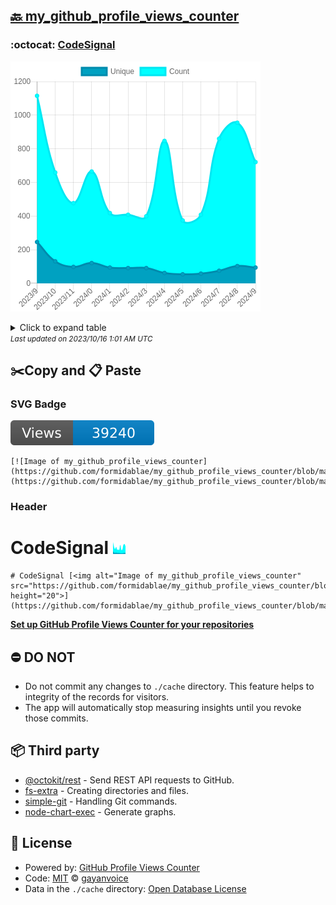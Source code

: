 ## [🔙 my_github_profile_views_counter](https://github.com/formidablae/my_github_profile_views_counter)

### :octocat: [CodeSignal](https://github.com/formidablae/CodeSignal)
![Image of my_github_profile_views_counter](https://github.com/formidablae/my_github_profile_views_counter/blob/master/graph/423047626/large/year.png)

<details>
	<summary>Click to expand table</summary>
	<h2>:calendar: Year Page Views Table</h2>
<table>
	<tr>
		<th>
			Last Updated
		</th>
		<th>
			Unique
		</th>
		<th>
			Count
		</th>
	</tr>
	<tr>
		<td>
			<code>2023/10/1</code>
		</td>
		<td>
			<code>94</code>
		</td>
		<td>
			<code>721</code>
		</td>
	</tr>
	<tr>
		<td>
			<code>2023/9/1</code>
		</td>
		<td>
			<code>103</code>
		</td>
		<td>
			<code>955</code>
		</td>
	</tr>
	<tr>
		<td>
			<code>2023/8/1</code>
		</td>
		<td>
			<code>75</code>
		</td>
		<td>
			<code>860</code>
		</td>
	</tr>
	<tr>
		<td>
			<code>2023/7/1</code>
		</td>
		<td>
			<code>58</code>
		</td>
		<td>
			<code>408</code>
		</td>
	</tr>
	<tr>
		<td>
			<code>2023/6/1</code>
		</td>
		<td>
			<code>54</code>
		</td>
		<td>
			<code>374</code>
		</td>
	</tr>
	<tr>
		<td>
			<code>2023/5/1</code>
		</td>
		<td>
			<code>62</code>
		</td>
		<td>
			<code>847</code>
		</td>
	</tr>
	<tr>
		<td>
			<code>2023/4/1</code>
		</td>
		<td>
			<code>91</code>
		</td>
		<td>
			<code>399</code>
		</td>
	</tr>
	<tr>
		<td>
			<code>2023/3/1</code>
		</td>
		<td>
			<code>91</code>
		</td>
		<td>
			<code>408</code>
		</td>
	</tr>
	<tr>
		<td>
			<code>2023/2/1</code>
		</td>
		<td>
			<code>94</code>
		</td>
		<td>
			<code>418</code>
		</td>
	</tr>
	<tr>
		<td>
			<code>2023/1/1</code>
		</td>
		<td>
			<code>121</code>
		</td>
		<td>
			<code>665</code>
		</td>
	</tr>
	<tr>
		<td>
			<code>2022/12/1</code>
		</td>
		<td>
			<code>98</code>
		</td>
		<td>
			<code>477</code>
		</td>
	</tr>
	<tr>
		<td>
			<code>2022/11/1</code>
		</td>
		<td>
			<code>131</code>
		</td>
		<td>
			<code>659</code>
		</td>
	</tr>
	<tr>
		<td>
			<code>2022/10/1</code>
		</td>
		<td>
			<code>246</code>
		</td>
		<td>
			<code>1115</code>
		</td>
	</tr>
</table>

</details>
<small><i>Last updated on 2023/10/16 1:01 AM UTC</i></small>

## ✂️Copy and 📋 Paste
### SVG Badge
[![Image of my_github_profile_views_counter](https://github.com/formidablae/my_github_profile_views_counter/blob/master/svg/423047626/badge.svg)](https://github.com/formidablae/my_github_profile_views_counter/blob/master/readme/423047626/week.md)
```readme
[![Image of my_github_profile_views_counter](https://github.com/formidablae/my_github_profile_views_counter/blob/master/svg/423047626/badge.svg)](https://github.com/formidablae/my_github_profile_views_counter/blob/master/readme/423047626/week.md)
```
### Header
# CodeSignal [<img alt="Image of my_github_profile_views_counter" src="https://github.com/formidablae/my_github_profile_views_counter/blob/master/graph/423047626/small/year.png" height="20">](https://github.com/formidablae/my_github_profile_views_counter/blob/master/readme/423047626/year.md)
```readme
# CodeSignal [<img alt="Image of my_github_profile_views_counter" src="https://github.com/formidablae/my_github_profile_views_counter/blob/master/graph/423047626/small/year.png" height="20">](https://github.com/formidablae/my_github_profile_views_counter/blob/master/readme/423047626/year.md)
```
[**Set up GitHub Profile Views Counter for your repositories**](https://github.com/gayanvoice/github-profile-views-counter)
## ⛔ DO NOT
- Do not commit any changes to `./cache` directory. This feature helps to integrity of the records for visitors.
- The app will automatically stop measuring insights until you revoke those commits.
## 📦 Third party

- [@octokit/rest](https://www.npmjs.com/package/@octokit/rest) - Send REST API requests to GitHub.
- [fs-extra](https://www.npmjs.com/package/fs-extra) - Creating directories and files.
- [simple-git](https://www.npmjs.com/package/simple-git) - Handling Git commands.
- [node-chart-exec](https://www.npmjs.com/package/node-chart-exec) - Generate graphs.
## 📄 License
- Powered by: [GitHub Profile Views Counter](https://github.com/gayanvoice/github-profile-views-counter)
- Code: [MIT](./LICENSE) © [gayanvoice](https://github.com/gayanvoice/github-profile-views-counter)
- Data in the `./cache` directory: [Open Database License](https://opendatacommons.org/licenses/odbl/1-0/)